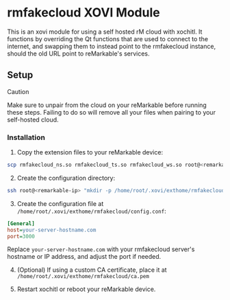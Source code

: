 # rmfakecloud XOVI Module

This is an xovi module for using a self hosted rM cloud with xochitl. It functions by overriding the Qt functions that are used to connect to the internet, and swapping them to instead point to the rmfakecloud instance, should the old URL point to reMarkable's services.

## Setup

> [!CAUTION]
> Make sure to unpair from the cloud on your reMarkable before running these steps. Failing to do so will remove all your files when pairing to your self-hosted cloud.

### Installation

1. Copy the extension files to your reMarkable device:
```bash
scp rmfakecloud_ns.so rmfakecloud_ts.so rmfakecloud_ws.so root@<remarkable-ip>:/home/root/.xovi/extensions.d/
```

2. Create the configuration directory:
```bash
ssh root@<remarkable-ip> "mkdir -p /home/root/.xovi/exthome/rmfakecloud"
```

3. Create the configuration file at `/home/root/.xovi/exthome/rmfakecloud/config.conf`:
```ini
[General]
host=your-server-hostname.com
port=3000
```   
Replace `your-server-hostname.com` with your rmfakecloud server's hostname or IP address, and adjust the port if needed.

4. (Optional) If using a custom CA certificate, place it at `/home/root/.xovi/exthome/rmfakecloud/ca.pem`

5. Restart xochitl or reboot your reMarkable device.
